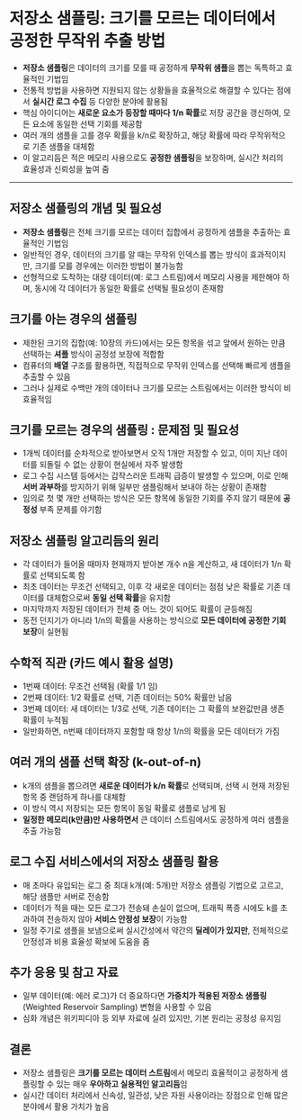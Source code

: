 # 저장소 샘플링: 크기를 모르는 데이터에서 공정한 무작위 추출 방법


* **저장소 샘플링**은 데이터의 크기를 모를 때 공정하게 **무작위 샘플**을 뽑는 독특하고 효율적인 기법임
* 전통적 방법을 사용하면 지원되지 않는 상황들을 효율적으로 해결할 수 있다는 점에서 **실시간 로그 수집** 등 다양한 분야에 활용됨
* 핵심 아이디어는 **새로운 요소가 등장할 때마다 1/n 확률**로 저장 공간을 갱신하여, 모든 요소에 동일한 선택 기회를 제공함
* 여러 개의 샘플을 고를 경우 확률을 k/n로 확장하고, 해당 확률에 따라 무작위적으로 기존 샘플을 대체함
* 이 알고리듬은 적은 메모리 사용으로도 **공정한 샘플링**을 보장하며, 실시간 처리의 효율성과 신뢰성을 높여 줌

---

저장소 샘플링의 개념 및 필요성
-----------------

* **저장소 샘플링**은 전체 크기를 모르는 데이터 집합에서 공정하게 샘플을 추출하는 효율적인 기법임
* 일반적인 경우, 데이터의 크기를 알 때는 무작위 인덱스를 뽑는 방식이 효과적이지만, 크기를 모를 경우에는 이러한 방법이 불가능함
* 선형적으로 도착하는 대량 데이터(예: 로그 스트림)에서 메모리 사용을 제한해야 하며, 동시에 각 데이터가 동일한 확률로 선택될 필요성이 존재함

크기를 아는 경우의 샘플링
--------------

* 제한된 크기의 집합(예: 10장의 카드)에서는 모든 항목을 섞고 앞에서 원하는 만큼 선택하는 **셔플** 방식이 공정성 보장에 적합함
* 컴퓨터의 **배열** 구조를 활용하면, 직접적으로 무작위 인덱스를 선택해 빠르게 샘플을 추출할 수 있음
* 그러나 실제로 수백만 개의 데이터나 크기를 모르는 스트림에서는 이러한 방식이 비효율적임

크기를 모르는 경우의 샘플링 : 문제점 및 필요성
---------------------------

* 1개씩 데이터를 순차적으로 받아보면서 오직 1개만 저장할 수 있고, 이미 지난 데이터를 되돌릴 수 없는 상황이 현실에서 자주 발생함
* 로그 수집 시스템 등에서는 갑작스러운 트래픽 급증이 발생할 수 있으며, 이로 인해 **서버 과부하**를 방지하기 위해 일부만 샘플링해서 보내야 하는 상황이 존재함
* 임의로 첫 몇 개만 선택하는 방식은 모든 항목에 동일한 기회를 주지 않기 때문에 **공정성** 부족 문제를 야기함

저장소 샘플링 알고리듬의 원리
----------------

* 각 데이터가 들어올 때마자 현재까지 받아본 개수 n을 계산하고, 새 데이터가 1/n 확률로 선택되도록 함
* 최초 데이터는 무조건 선택되고, 이후 각 새로운 데이터는 점점 낮은 확률로 기존 데이터를 대체함으로써 **동일 선택 확률**을 유지함
* 마지막까지 저장된 데이터가 전체 중 어느 것이 되어도 확률이 균등해짐
* 동전 던지기가 아니라 1/n의 확률을 사용하는 방식으로 **모든 데이터에 공정한 기회 보장**이 실현됨

수학적 직관 (카드 예시 활용 설명)
--------------------

* 1번째 데이터: 무조건 선택됨 (확률 1/1 임)
* 2번째 데이터: 1/2 확률로 선택, 기존 데이터는 50% 확률만 남음
* 3번째 데이터: 새 데이터는 1/3로 선택, 기존 데이터는 그 확률의 보완값만큼 생존 확률이 누적됨
* 일반화하면, n번째 데이터까지 포함할 때 항상 1/n의 확률을 모든 데이터가 가짐

여러 개의 샘플 선택 확장 (k-out-of-n)
---------------------------

* k개의 샘플을 뽑으려면 **새로운 데이터가 k/n 확률**로 선택되며, 선택 시 현재 저장된 항목 중 랜덤하게 하나를 대체함
* 이 방식 역시 저장되는 모든 항목이 동일 확률로 샘플로 남게 됨
* **일정한 메모리(k만큼)만 사용하면서** 큰 데이터 스트림에서도 공정하게 여러 샘플을 추출 가능함

로그 수집 서비스에서의 저장소 샘플링 활용
-----------------------

* 매 초마다 유입되는 로그 중 최대 k개(예: 5개)만 저장소 샘플링 기법으로 고르고, 해당 샘플만 서버로 전송함
* 데이터가 적을 때는 모든 로그가 전송돼 손실이 없으며, 트래픽 폭증 시에도 k를 초과하여 전송하지 않아 **서비스 안정성 보장**이 가능함
* 일정 주기로 샘플을 보냄으로써 실시간성에서 약간의 **딜레이가 있지만**, 전체적으로 안정성과 비용 효율성 확보에 도움을 줌

추가 응용 및 참고 자료
-------------

* 일부 데이터(예: 에러 로그)가 더 중요하다면 **가중치가 적용된 저장소 샘플링**(Weighted Reservoir Sampling) 변형을 사용할 수 있음
* 심화 개념은 위키피디아 등 외부 자료에 실려 있지만, 기본 원리는 공정성 유지임

결론
--

* 저장소 샘플링은 **크기를 모르는 데이터 스트림**에서 메모리 효율적이고 공정하게 샘플링할 수 있는 매우 **우아하고 실용적인 알고리듬**임
* 실시간 데이터 처리에서 신속성, 일관성, 낮은 자원 사용이라는 장점으로 인해 많은 분야에서 활용 가치가 높음
